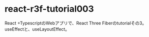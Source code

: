 # react-r3f-tutorial003
React +TypescriptのWebアプリで、React Three Fiberのtutorialその3。<br />
useEffectと、useLayoutEffect。
